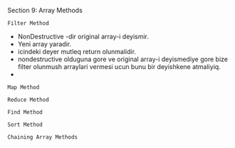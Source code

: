 Section 9: Array Methods

    Filter Method

* NonDestructive -dir original array-i deyismir.
* Yeni array yaradir.
* icindeki deyer mutleq return olunmalidir.
* nondestructive olduguna gore ve original array-i deyismediye gore bize filter
olunmush arraylari vermesi ucun bunu bir deyishkene atmaliyiq.
*   









    
    Map Method
    
    Reduce Method
    
    Find Method
    
    Sort Method
    
    Chaining Array Methods
